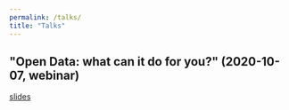 ```yaml
---
permalink: /talks/
title: "Talks"
---
```


## "Open Data: what can it do for you?" (2020-10-07, webinar)
[slides](../assets/talks/20201007_BLG_OpenData.pdf)

